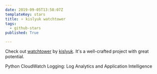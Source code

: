 ```yaml
---
date: 2019-09-05T13:58:07Z
templateKey: stars
title: ⭐ kislyuk watchtower
tags:
  - github-stars
published: True

---
```


Check out [watchtower](https://github.com/kislyuk/watchtower) by [kislyuk](https://github.com/kislyuk). It's a well-crafted project with great potential.

Python CloudWatch Logging: Log Analytics and Application Intelligence
